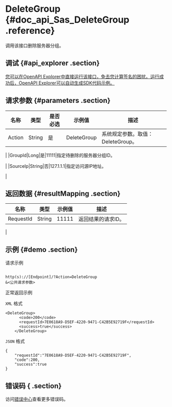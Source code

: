 # DeleteGroup {#doc_api_Sas_DeleteGroup .reference}

调用该接口删除服务器分组。

## 调试 {#api_explorer .section}

[您可以在OpenAPI Explorer中直接运行该接口，免去您计算签名的困扰。运行成功后，OpenAPI Explorer可以自动生成SDK代码示例。](https://api.aliyun.com/#product=Sas&api=DeleteGroup&type=RPC&version=2018-12-03)

## 请求参数 {#parameters .section}

|名称|类型|是否必选|示例值|描述|
|--|--|----|---|--|
|Action|String|是|DeleteGroup|系统规定参数。取值：DeleteGroup。

 |
|GroupId|Long|是|11111|指定待删除的服务器分组ID。

 |
|SourceIp|String|否|127.1.1.1|指定访问源IP地址。

 |

## 返回数据 {#resultMapping .section}

|名称|类型|示例值|描述|
|--|--|---|--|
|RequestId|String|11111|返回结果的请求ID。

 |

## 示例 {#demo .section}

请求示例

``` {#request_demo}

http(s)://[Endpoint]/?Action=DeleteGroup
&<公共请求参数>

```

正常返回示例

`XML` 格式

``` {#xml_return_success_demo}
<DeleteGroup>
	  <code>200</code>
	  <requestId>7E0618A9-D5EF-4220-9471-C42B5E92719F</requestId>
	  <success>true</success>
    </DeleteGroup>
```

`JSON` 格式

``` {#json_return_success_demo}
{
	"requestId":"7E0618A9-D5EF-4220-9471-C42B5E92719F",
	"code":200,
	"success":true
}
```

## 错误码 { .section}

访问[错误中心](https://error-center.alibabacloud.com/status/product/Sas)查看更多错误码。

